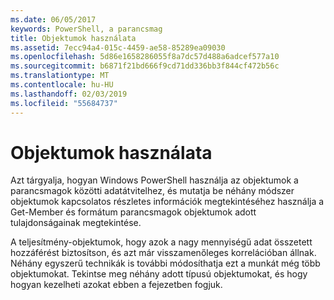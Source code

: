 ```yaml
---
ms.date: 06/05/2017
keywords: PowerShell, a parancsmag
title: Objektumok használata
ms.assetid: 7ecc94a4-015c-4459-ae58-85289ea09030
ms.openlocfilehash: 5d86e1658286055f8a7dc57d488a6adcef577a10
ms.sourcegitcommit: b6871f21bd666f9cd71dd336bb3f844cf472b56c
ms.translationtype: MT
ms.contentlocale: hu-HU
ms.lasthandoff: 02/03/2019
ms.locfileid: "55684737"
---
```

# <a name="working-with-objects"></a>Objektumok használata

Azt tárgyalja, hogyan Windows PowerShell használja az objektumok a parancsmagok közötti adatátvitelhez, és mutatja be néhány módszer objektumok kapcsolatos részletes információk megtekintéséhez használja a Get-Member és formátum parancsmagok objektumok adott tulajdonságainak megtekintése.

A teljesítmény-objektumok, hogy azok a nagy mennyiségű adat összetett hozzáférést biztosítson, és azt már visszamenőleges korrelációban állnak. Néhány egyszerű technikák is további módosíthatja ezt a munkát még több objektumokat. Tekintse meg néhány adott típusú objektumokat, és hogy hogyan kezelheti azokat ebben a fejezetben fogjuk.